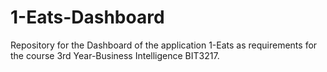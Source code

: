 # 1-Eats-Dashboard
Repository for the Dashboard of the application 1-Eats as requirements for the course 3rd Year-Business Intelligence BIT3217.
